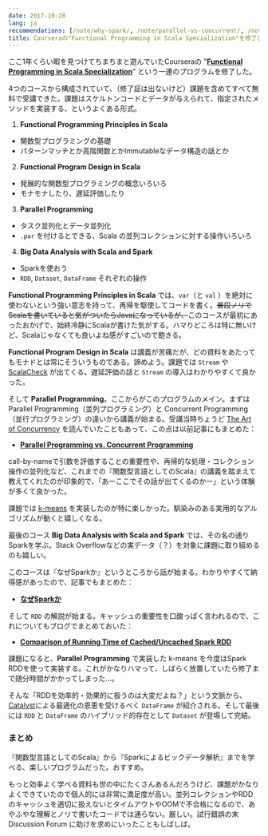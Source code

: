 ```yaml
---
date: 2017-10-28
lang: ja
recommendations: [/note/why-spark/, /note/parallel-vs-concurrent/, /note/spark-rdd-cached-vs-uncached/]
title: Courseraの"Functional Programming in Scala Specialization"を修了した
---
```


ここ1年くらい暇を見つけてちまちまと遊んでいたCourseraの "**[Functional Programming in Scala Specialization](https://www.coursera.org/specializations/scala)**" という一連のプログラムを修了した。

4つのコースから構成されていて、（修了証は出ないけど）課題を含めてすべて無料で受講できた。課題はスケルトンコードとデータが与えられて、指定されたメソッドを実装する、というよくある形式。

1. **Functional Programming Principles in Scala**
  - 関数型プログラミングの基礎
  - パターンマッチとか高階関数とかImmutableなデータ構造の話とか
2. **Functional Program Design in Scala**
  - 発展的な関数型プログラミングの概念いろいろ
  - モナモナしたり、遅延評価したり
3. **Parallel Programming**
  - タスク並列化とデータ並列化
  - `.par` を付けるとできる、Scala の並列コレクションに対する操作いろいろ
4. **Big Data Analysis with Scala and Spark**
  - Sparkを使おう
  - `RDD`, `Dataset`, `DataFrame` それぞれの操作

**Functional Programming Principles in Scala** では、`var`（と `val` ）を絶対に使わないという強い意志を持って、再帰を駆使してコードを書く。~~普段ノリでScalaを書いていると気がついたらJavaになっているが、~~このコースが最初にあったおかげで、始終冷静にScalaが書けた気がする。ハマりどころは特に無いけど、Scalaじゃなくても良いよね感がすごいので飽きる。

**Functional Program Design in Scala** は講義が苦痛だが、どの資料をあたってもモナドとは常にそういうものである。諦めよう。課題では `Stream` や [ScalaCheck](https://github.com/rickynils/scalacheck) が出てくる。遅延評価の話と `Stream` の導入はわかりやすくて良かった。

そして **Parallel Programming**。ここからがこのプログラムのメイン。まずは Parallel Programming（並列プログラミング）と Concurrent Programming（並行プログラミング）の違いから講義が始まる。受講当時ちょうど [The Art of Concurrency](http://shop.oreilly.com/product/9780596521547.do) を読んでいたこともあって、この点は以前記事にもまとめた：

- **[Parallel Programming vs. Concurrent Programming](/note/parallel-vs-concurrent/)**

call-by-nameで引数を評価することの重要性や、再帰的な処理・コレクション操作の並列化など、これまでの『関数型言語としてのScala』の講義を踏まえて教えてくれたのが印象的で、「あーここでその話が出てくるのかー」という体験が多くて良かった。

課題では [k-means](https://en.wikipedia.org/wiki/K-means_clustering) を実装したのが特に楽しかった。馴染みのある実用的なアルゴリズムが動くと嬉しくなる。

最後のコース **Big Data Analysis with Scala and Spark** では、その名の通りSparkを学ぶ。Stack Overflowなどの実データ（？）を対象に課題に取り組めるのも嬉しい。

このコースは『なぜSparkか』というところから話が始まる。わかりやすくて納得感があったので、記事でもまとめた：

- **[なぜSparkか](/note/why-spark/)**

そして `RDD` の解説が始まる。キャッシュの重要性を口酸っぱく言われるので、これについてもブログでまとめておいた：

- **[Comparison of Running Time of Cached/Uncached Spark RDD](/note/spark-rdd-cached-vs-uncached/)**

課題になると、**Parallel Programming** で実装した k-means を今度はSpark RDDを使って実装する。これがかなりハマって、しばらく放置していたら修了まで随分時間がかかってしまった…。

そんな「RDDを効率的・効果的に扱うのは大変だよね？」という文脈から、[Catalyst](https://databricks.com/blog/2015/04/13/deep-dive-into-spark-sqls-catalyst-optimizer.html)による最適化の恩恵を受けるべく `DataFrame` が紹介される。そして最後には `RDD` と `DataFrame` のハイブリッド的存在として `Dataset` が登場して完結。

### まとめ

『関数型言語としてのScala』から『Sparkによるビックデータ解析』までを学べる、楽しいプログラムだった。おすすめ。

もっと効率よく学べる資料も世の中にたくさんあるんだろうけど、課題がかなりよくできていたので個人的には非常に満足度が高い。並列コレクションやRDDのキャッシュを適切に扱えないとタイムアウトやOOMで不合格になるので、あやふやな理解とノリで書いたコードでは通らない。厳しい。試行錯誤の末 Discussion Forum に助けを求めにいったこともしばしば。